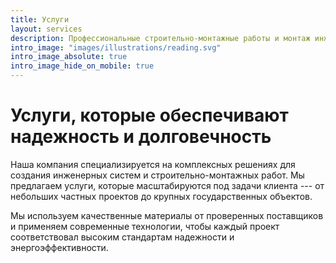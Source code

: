 ```yaml
---
title: Услуги
layout: services
description: Профессиональные строительно-монтажные работы и монтаж инженерных сетей в Кирове. Электромонтаж, вентиляция с рекуперацией, бурение. Госконтракты. Расчет стоимости бесплатно.
intro_image: "images/illustrations/reading.svg"
intro_image_absolute: true
intro_image_hide_on_mobile: true
---
```


# Услуги, которые обеспечивают надежность и долговечность 

Наша компания специализируется на комплексных решениях для создания инженерных систем и строительно-монтажных работ. Мы предлагаем услуги, которые масштабируются под задачи клиента --- от небольших частных проектов до крупных государственных объектов.

Мы используем качественные материалы от проверенных поставщиков и применяем современные технологии, чтобы каждый проект соответствовал высоким стандартам надежности и энергоэффективности.
